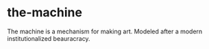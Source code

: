 # the-machine

The machine is a mechanism for making art. Modeled after a modern institutionalized beauracracy.